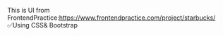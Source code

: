 This is UI from FrontendPractice:https://www.frontendpractice.com/project/starbucks/
✅Using CSS& Bootstrap
